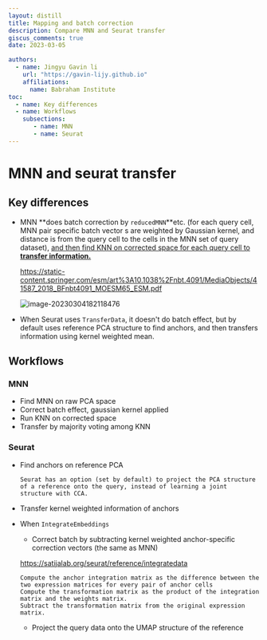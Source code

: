 ```yaml
---
layout: distill
title: Mapping and batch correction
description: Compare MNN and Seurat transfer
giscus_comments: true
date: 2023-03-05

authors:
  - name: Jingyu Gavin li
    url: "https://gavin-lijy.github.io"
    affiliations:
      name: Babraham Institute
toc:
  - name: Key differences
  - name: Workflows
    subsections:
       - name: MNN
       - name: Seurat
---
```






# MNN and seurat transfer

## Key differences

- MNN **does batch correction by `reducedMNN`**etc. (for each query cell, MNN pair specific batch vector s are weighted by Gaussian kernel, and distance is from the query cell to the cells in the MNN set of query dataset), <u>and then find KNN on corrected space for each query cell to **transfer information.**</u> 

  https://static-content.springer.com/esm/art%3A10.1038%2Fnbt.4091/MediaObjects/41587_2018_BFnbt4091_MOESM65_ESM.pdf

  ![image-20230304182118476](https://p.ipic.vip/7u68i8.png)

- When Seurat uses `TransferData`, it doesn't do batch effect, but by default uses reference PCA structure to find anchors, and then transfers information using kernel weighted mean.

  

## Workflows

### MNN

  - Find MNN on raw PCA space
  - Correct batch effect, gaussian kernel applied
  - Run KNN on corrected space
  - Transfer by majority voting among KNN

### Seurat

  - Find anchors on reference PCA 
  
    ```
    Seurat has an option (set by default) to project the PCA structure of a reference onto the query, instead of learning a joint structure with CCA.
    ```

  - Transfer kernel weighted information of anchors

  - When  `IntegrateEmbeddings`

    - Correct batch by subtracting kernel weighted anchor-specific correction vectors (the same as MNN)

    <https://satijalab.org/seurat/reference/integratedata>
  
    ```
    Compute the anchor integration matrix as the difference between the two expression matrices for every pair of anchor cells
    Compute the transformation matrix as the product of the integration matrix and the weights matrix.
    Subtract the transformation matrix from the original expression matrix.
    ```
  
    - Project the query data onto the UMAP structure of the reference
